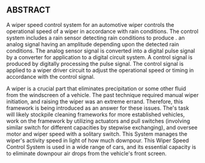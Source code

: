 ## ABSTRACT

A wiper speed control system for an automotive wiper controls the operational speed of a wiper in accordance with rain conditions. The control system includes a rain sensor detecting rain conditions to produce . an analog signal having an amplitude depending upon the detected rain conditions. The analog sensor signal is converted into a digital pulse signal by a converter for application to a digital circuit system. A control signal is produced by digitally processing the pulse signal. The control signal is applied to a wiper driver circuit to adjust the operational speed or timing in accordance with the control signal.

A wiper is a crucial part that eliminates precipitation or some other fluid from the windscreen of a vehicle. The past technique required manual wiper initiation, and raising the wiper was an extreme errand. Therefore, this framework is being introduced as an answer for these issues. The's task will likely stockpile cleaning frameworks for more established vehicles, work on the framework by utilizing actuators and pull switches (involving similar switch for different capacities by stepwise exchanging), and oversee motor and wiper speed with a solitary switch. This System manages the wiper's activity speed in light of how much downpour. This Wiper Speed Control System is used in a wide range of cars, and its essential capacity is to eliminate downpour air drops from the vehicle's front screen.

